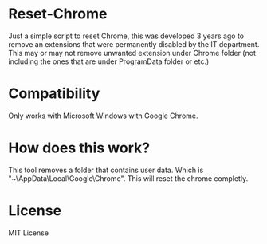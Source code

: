 # Reset-Chrome
Just a simple script to reset Chrome, this was developed 3 years ago to remove an extensions that were permanently disabled by the IT department. This may or may not remove unwanted extension under Chrome folder (not including the ones that are under ProgramData folder or etc.)
# Compatibility
Only works with Microsoft Windows with Google Chrome.
# How does this work?
This tool removes a folder that contains user data. Which is "~\AppData\Local\Google\Chrome". This will reset the chrome completly.
# License
MIT License
